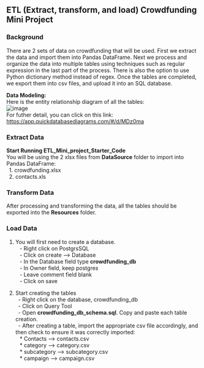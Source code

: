 ## ETL (Extract, transform, and load) Crowdfunding Mini Project

### Background
There are 2 sets of data on crowdfunding that will be used. First we extract the data and import them into Pandas DataFrame. Next we process and organize the data into multiple tables using techniques such as regular expression in the last part of the process. There is also the option to use Python dictionary method instead of regex. Once the tables are completed, we export them into csv files, and upload it into an SQL database. 

**Data Modeling:**
<br>Here is the entity relationship diagram of all the tables:
<br>![image](https://github.com/Dav5T/ETL---Crowdfunding/assets/130593953/4f43695c-9d08-476d-9387-0b5f0efcaf66)
<br>For futher detail, you can click on this link: https://app.quickdatabasediagrams.com/#/d/MDz0ma

### Extract Data
**Start Running ETL_Mini_project_Starter_Code**
<br>You will be using the 2 xlsx files from **DataSource** folder to import into Pandas DataFrame:
<br>&ensp;1. crowdfunding.xlsx
<br>&ensp;2. contacts.xls

### Transform Data
After processing and transforming the data, all the tables should be exported into the **Resources** folder.

### Load Data
1. You will first need to create a database.
<br>&ensp; - Right click on PostgrsSQL 
<br>&ensp; - Click on create --> Database
<br>&ensp; - In the Database field type **crowdfunding_db**
<br>&ensp; - In Owner field, keep postgres
<br>&ensp; - Leave comment field blank 
<br>&ensp; - Click on save

2. Start creating the tables
<br>&ensp;- Right click on the database, crowdfunding_db
<br>&ensp;- Click on Query Tool 
<br>&ensp;- Open **crowdfunding_db_schema.sql**. Copy and paste each table creation. 
<br>&ensp;- After creating a table, import the appropriate csv file accordingly, and then check to ensure it was correctly imported:
<br>&ensp; * Contacts --> contacts.csv
<br>&ensp; * category --> category.csv
<br>&ensp; * subcategory --> subcategory.csv
<br>&ensp; * campaign --> campaign.csv
